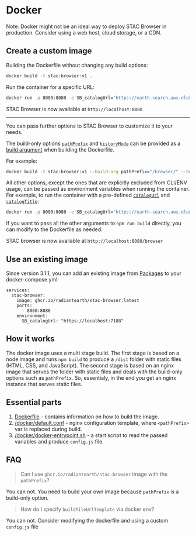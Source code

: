 # Docker

Note: Docker might not be an ideal way to deploy STAC Browser in production. Consider using a web host, cloud storage, or a CDN. 

## Create a custom image

Building the Dockerfile without changing any build options:

```bash
docker build -t stac-browser:v1 .
```

Run the container for a specific URL:

```bash
docker run -p 8080:8080 -e SB_catalogUrl="https://earth-search.aws.element84.com/v1/" stac-browser:v1
```

STAC Browser is now available at `http://localhost:8080`

---

You can pass further options to STAC Browser to customize it to your needs.

The build-only options
[`pathPrefix`](docs/options.md#pathprefix) and [`historyMode`](docs/options.md#historymode)
can be provided as a
[build argument](https://docs.docker.com/engine/reference/commandline/build#set-build-time-variables---build-arg)
when building the Dockerfile.

For example:

```bash
docker build -t stac-browser:v1 --build-arg pathPrefix="/browser/" --build-arg historyMode=hash .
```

All other options, except the ones that are explicitly excluded from CLI/ENV usage,
can be passed as environment variables when running the container.
For example, to run the container with a pre-defined
[`catalogUrl`](docs/options.md#catalogurl) and [`catalogTitle`](docs/options.md#catalogtitle):

```bash
docker run -p 8080:8080 -e SB_catalogUrl="https://earth-search.aws.element84.com/v1/" -e SB_catalogTitle="Earth Search" stac-browser:v1
```

If you want to pass all the other arguments to `npm run build` directly, you can modify to the Dockerfile as needed.

STAC browser is now available at `http://localhost:8080/browser`

## Use an existing image

Since version 3.1.1, you can add an existing image from [Packages](https://github.com/radiantearth/stac-browser/pkgs/container/stac-browser) to your docker-compose.yml:

```
services:
  stac-browser:
    image: ghcr.io/radiantearth/stac-browser:latest
    ports:
      - 8080:8080
    environment:
      SB_catalogUrl: "https://localhost:7188"
```

## How it works
The docker image uses a multi stage build.
The first stage is based on a node image and runs `npm build` to produce a `/dist` folder with static files (HTML, CSS, and JavaScript).
The second stage is based on an nginx image that serves the folder with static files and deals with the build-only options such as  `pathPrefix`.
So, essentialy, in the end you get an nginx instance that serves static files.

## Essential parts
1. [Dockerfile](../Dockerfile) - contains information on how to build the image.
2. [/docker/default.conf](../docker/default.conf) - nginx configuration template, where `<pathPrefix>` var is replaced during build.
3. [/docker/docker-entrypoint.sh](../docker/docker-entrypoint.sh) - a start script to read the passed variables and produce `config.js` file.

## FAQ
> Can I use `ghcr.io/radiantearth/stac-browser` image with the `pathPrefix`?

You can not. You need to build your own image because `pathPrefix` is a build-only option.

> How do I specify `buildTileUrlTemplate` via docker env?

You can not. Consider modifying the dockerfile and using a custom `config.js` file